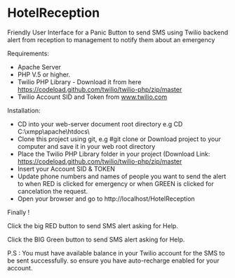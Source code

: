 # HotelReception
Friendly User Interface for a Panic Button to send SMS using Twilio backend alert from reception to management to notify them about an emergency

Requirements:

- Apache Server
- PHP V.5 or higher.
- Twilio PHP Library - Download it from here https://codeload.github.com/twilio/twilio-php/zip/master
- Twilio Account SID and Token from www.twilio.com 

Installation: 

- CD into your web-server document root directory e.g CD C:\xmpp\apache\htdocs\
- Clone this project using git, e.g #git clone or Download project to your computer and save it in your web root directory
- Place the Twilio PHP Library folder in your project (Download Link: https://codeload.github.com/twilio/twilio-php/zip/master
- Insert your Account SID & TOKEN
- Update phone numbers and names of people you want to send the alert to when RED is clicked for emergency or when GREEN is clicked for cancelation the request.
- Open your browser and go to http://localhost/HotelReception 

Finally ! 

Click the big RED button to send SMS alert asking for Help.

Click the BIG Green button to send SMS alert asking for Help. 

P.S : You must have available balance in your Twilio account for the SMS to be sent successfully. so ensure you have auto-recharge enabled for your account.





